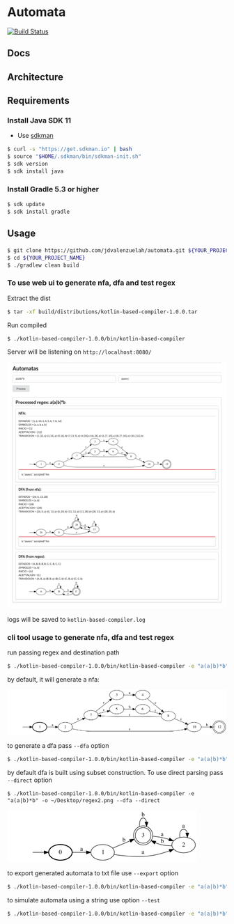 # Automata

[![Build Status](https://travis-ci.com/jdvalenzuelah/automata.svg?branch=master)](https://travis-ci.com/jdvalenzuelah/automata)

## Docs

## Architecture

## Requirements
### Install Java SDK 11
- Use [sdkman](http://sdkman.io/)
```sh
$ curl -s "https://get.sdkman.io" | bash
$ source "$HOME/.sdkman/bin/sdkman-init.sh"
$ sdk version
$ sdk install java
```

### Install Gradle 5.3 or higher
```sh
$ sdk update
$ sdk install gradle
```

## Usage
```sh
$ git clone https://github.com/jdvalenzuelah/automata.git ${YOUR_PROJECT_NAME}
$ cd ${YOUR_PROJECT_NAME}
$ ./gradlew clean build
```

### To use web ui to generate nfa, dfa and test regex
Extract the dist
```sh
$ tar -xf build/distributions/kotlin-based-compiler-1.0.0.tar
```
Run compiled
```sh
$ ./kotlin-based-compiler-1.0.0/bin/kotlin-based-compiler
```

Server will be listening on `http://localhost:8080/`

![closure graph](./.examples/webui.png)

logs will be saved to `kotlin-based-compiler.log`

### cli tool usage to generate nfa, dfa and test regex

run passing regex and destination path
```sh
$ ./kotlin-based-compiler-1.0.0/bin/kotlin-based-compiler -e "a(a|b)*b" -o ~/Desktop/regex.png
```
by default, it will generate a nfa:

![closure graph](./.examples/regex.png)

to generate a dfa pass `--dfa` option
```sh
$ ./kotlin-based-compiler-1.0.0/bin/kotlin-based-compiler -e "a(a|b)*b" -o ~/Desktop/regex2.png --dfa
```

by default dfa is built using subset construction. To use direct parsing pass `--direct` option
```shell
$ ./kotlin-based-compiler-1.0.0/bin/kotlin-based-compiler -e "a(a|b)*b" -o ~/Desktop/regex2.png --dfa --direct
```

![closure graph](./.examples/regex2.png)

to export generated automata to txt file use `--export` option

```sh
$ ./kotlin-based-compiler-1.0.0/bin/kotlin-based-compiler -e "a(a|b)*b" -o ~/Desktop/regex2.png --dfa --export dfa.txt
```

to simulate automata using a string use option `--test`

```sh
$ ./kotlin-based-compiler-1.0.0/bin/kotlin-based-compiler -e "a(a|b)*b" --test aaaab
```
